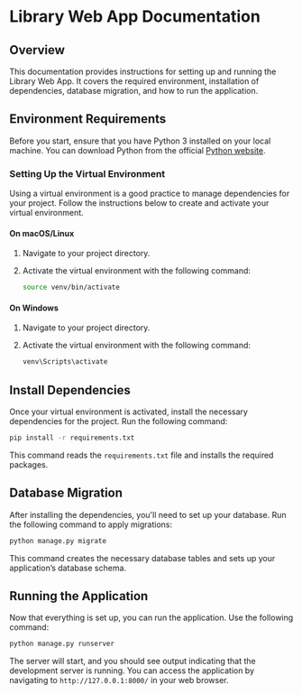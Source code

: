 # Library Web App Documentation

## Overview

This documentation provides instructions for setting up and running the Library Web App. It covers the required environment, installation of dependencies, database migration, and how to run the application.

## Environment Requirements

Before you start, ensure that you have Python 3 installed on your local machine. You can download Python from the official [Python website](https://www.python.org/downloads/).

### Setting Up the Virtual Environment

Using a virtual environment is a good practice to manage dependencies for your project. Follow the instructions below to create and activate your virtual environment.

#### On macOS/Linux

1. Navigate to your project directory.
2. Activate the virtual environment with the following command:

   ```bash
   source venv/bin/activate
   ```

#### On Windows

1. Navigate to your project directory.
2. Activate the virtual environment with the following command:

   ```bash
   venv\Scripts\activate
   ```

## Install Dependencies

Once your virtual environment is activated, install the necessary dependencies for the project. Run the following command:

```bash
pip install -r requirements.txt
```

This command reads the `requirements.txt` file and installs the required packages.

## Database Migration

After installing the dependencies, you'll need to set up your database. Run the following command to apply migrations:

```bash
python manage.py migrate
```

This command creates the necessary database tables and sets up your application’s database schema.

## Running the Application

Now that everything is set up, you can run the application. Use the following command:

```bash
python manage.py runserver
```

The server will start, and you should see output indicating that the development server is running. You can access the application by navigating to `http://127.0.0.1:8000/` in your web browser.
